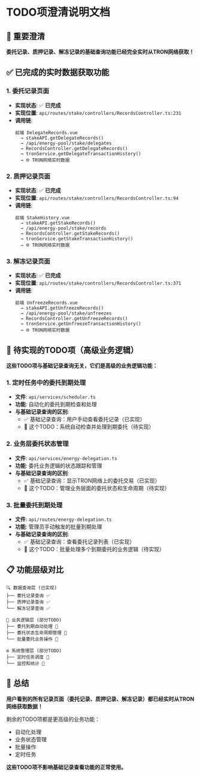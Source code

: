 # TODO项澄清说明文档

## 🎯 **重要澄清**

**委托记录、质押记录、解冻记录的基础查询功能已经完全实时从TRON网络获取！**

## ✅ **已完成的实时数据获取功能**

### 1. **委托记录页面**
- **实现状态**: ✅ **已完成**
- **实现位置**: `api/routes/stake/controllers/RecordsController.ts:231`
- **调用链**: 
  ```
  前端 DelegateRecords.vue 
    → stakeAPI.getDelegateRecords() 
    → /api/energy-pool/stake/delegates 
    → RecordsController.getDelegateRecords() 
    → tronService.getDelegateTransactionHistory()
    → 🌐 TRON网络实时数据
  ```

### 2. **质押记录页面**
- **实现状态**: ✅ **已完成**
- **实现位置**: `api/routes/stake/controllers/RecordsController.ts:94`
- **调用链**: 
  ```
  前端 StakeHistory.vue 
    → stakeAPI.getStakeRecords() 
    → /api/energy-pool/stake/records 
    → RecordsController.getStakeRecords() 
    → tronService.getStakeTransactionHistory()
    → 🌐 TRON网络实时数据
  ```

### 3. **解冻记录页面**
- **实现状态**: ✅ **已完成**
- **实现位置**: `api/routes/stake/controllers/RecordsController.ts:371`
- **调用链**: 
  ```
  前端 UnfreezeRecords.vue 
    → stakeAPI.getUnfreezeRecords() 
    → /api/energy-pool/stake/unfreezes 
    → RecordsController.getUnfreezeRecords() 
    → tronService.getUnfreezeTransactionHistory()
    → 🌐 TRON网络实时数据
  ```

## 🔧 **待实现的TODO项（高级业务逻辑）**

**这些TODO项与基础记录查询无关，它们是高级的业务逻辑功能：**

### 1. **定时任务中的委托到期处理**
- **文件**: `api/services/scheduler.ts`
- **功能**: 自动化的委托到期检查和处理
- **与基础记录查询的区别**: 
  - ✅ 基础记录查询：用户手动查看委托记录（已实现）
  - 🔧 这个TODO：系统自动检查并处理到期委托（待实现）

### 2. **业务层委托状态管理**
- **文件**: `api/services/energy-delegation.ts`
- **功能**: 委托业务逻辑的状态跟踪和管理
- **与基础记录查询的区别**:
  - ✅ 基础记录查询：显示TRON网络上的委托交易（已实现）
  - 🔧 这个TODO：管理业务层面的委托状态和生命周期（待实现）

### 3. **批量委托到期处理**
- **文件**: `api/routes/energy-delegation.ts`
- **功能**: 管理员手动触发的批量到期处理
- **与基础记录查询的区别**:
  - ✅ 基础记录查询：查看委托记录列表（已实现）
  - 🔧 这个TODO：批量处理多个到期委托的业务逻辑（待实现）

## 📋 **功能层级对比**

```
🔍 数据查询层 (已实现)
├── 委托记录查询 ✅
├── 质押记录查询 ✅
└── 解冻记录查询 ✅

🏢 业务逻辑层 (部分TODO)
├── 委托到期自动处理 🔧
├── 委托状态生命周期管理 🔧
└── 批量委托业务操作 🔧

⚙️ 系统管理层 (部分TODO)
├── 定时任务调度 🔧
└── 监控和统计 🔧
```

## 🎉 **总结**

**用户看到的所有记录页面（委托记录、质押记录、解冻记录）都已经实时从TRON网络获取数据！**

剩余的TODO项都是更高级的业务功能：
- 自动化处理
- 业务状态管理  
- 批量操作
- 定时任务

**这些TODO项不影响基础记录查看功能的正常使用。**
